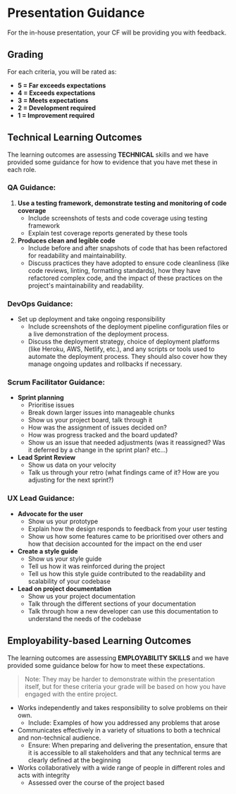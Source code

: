 # Presentation Guidance 

For the in-house presentation, your CF will be providing you with feedback.

## Grading 
For each criteria, you will be rated as: 

- **5 = Far exceeds expectations** 
- **4 = Exceeds expectations**
- **3 = Meets expectations**
- **2 = Development required**
- **1 = Improvement required**

## Technical Learning Outcomes 
The learning outcomes are assessing **TECHNICAL** skills and we have provided some guidance for how to evidence that you have met these in each role. 

### QA Guidance: 
1. **Use a testing framework, demonstrate testing and monitoring of code coverage**
   - Include screenshots of tests and code coverage using testing framework
   - Explain test coverage reports generated by these tools
2. **Produces clean and legible code**
   - Include before and after snapshots of code that has been refactored for readability and maintainability.
   - Discuss practices they have adopted to ensure code cleanliness (like code reviews, linting, formatting standards), how they have refactored complex code, and the impact of these practices on the project's maintainability and readability.

### DevOps Guidance:
- Set up deployment and take ongoing responsibility
  - Include screenshots of the deployment pipeline configuration files or a live demonstration of the deployment process.
  - Discuss the deployment strategy, choice of deployment platforms (like Heroku, AWS, Netlify, etc.), and any scripts or tools used to automate the deployment process. They should also cover how they manage ongoing updates and rollbacks if necessary.

### Scrum Facilitator Guidance:
- **Sprint planning**
  - Prioritise issues
  - Break down larger issues into manageable chunks
  - Show us your project board, talk through it
  - How was the assignment of issues decided on?
  - How was progress tracked and the board updated?
  - Show us an issue that needed adjustments (was it reassigned? Was it deferred by a change in the sprint plan? etc…)
- **Lead Sprint Review**
  - Show us data on your velocity
  - Talk us through your retro (what findings came of it? How are you adjusting for the next sprint?)

### UX Lead Guidance:

- **Advocate for the user**
  - Show us your prototype
  - Explain how the design responds to feedback from your user testing
  - Show us how some features came to be prioritised over others and how that decision accounted for the impact on the end user
- **Create a style guide**
  - Show us your style guide
  - Tell us how it was reinforced during the project
  - Tell us how this style guide contributed to the readability and scalability of your codebase
- **Lead on project documentation**
  - Show us your project documentation
  - Talk through the different sections of your documentation
  - Talk through how a new developer can use this documentation to understand the needs of the codebase

## Employability-based Learning Outcomes 
The learning outcomes are assessing **EMPLOYABILITY SKILLS** and we have provided some guidance below for how to meet these expectations. 

> Note: They may be harder to demonstrate within the presentation itself, but for these criteria your grade will be based on how you have engaged with the entire project. 

- Works independently and takes responsibility to solve problems on their own.  
  - Include: Examples of how you addressed any problems that arose 
- Communicates effectively in a variety of situations to both a technical and non-technical audience.
  - Ensure: When preparing and delivering the presentation, ensure that it is accessible to all stakeholders and that any technical terms are clearly defined at the beginning 
- Works collaboratively with a wide range of people in different roles and acts with integrity
  - Assessed over the course of the project based
